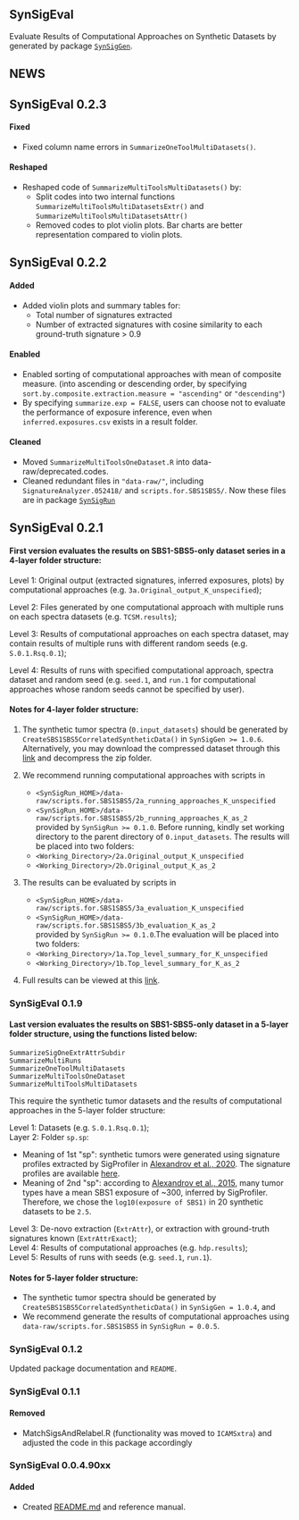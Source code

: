 ## SynSigEval

Evaluate Results of Computational Approaches on Synthetic Datasets by 
generated by package [`SynSigGen`](https://github.com/steverozen/SynSigGen). 


## NEWS

## SynSigEval 0.2.3
#### Fixed
* Fixed column name errors in `SummarizeOneToolMultiDatasets()`.

#### Reshaped
* Reshaped code of `SummarizeMultiToolsMultiDatasets()` by:
    * Split codes into two internal functions `SummarizeMultiToolsMultiDatasetsExtr()` and `SummarizeMultiToolsMultiDatasetsAttr()`
    * Removed codes to plot violin plots. Bar charts are better representation compared to violin plots.



## SynSigEval 0.2.2
#### Added

* Added violin plots and summary tables for:
    * Total number of signatures extracted
    * Number of extracted signatures with cosine similarity to each ground-truth signature > 0.9

#### Enabled

* Enabled sorting of computational approaches with mean of composite measure. (into ascending or descending order, by specifying `sort.by.composite.extraction.measure = "ascending"` or `"descending"`)
* By specifying `summarize.exp = FALSE`, users can choose not to evaluate the performance of exposure inference, even when `inferred.exposures.csv` exists in a result folder.

#### Cleaned

* Moved `SummarizeMultiToolsOneDataset.R` into data-raw/deprecated.codes.
* Cleaned redundant files in `"data-raw/"`, including `SignatureAnalyzer.052418/` and
`scripts.for.SBS1SBS5/`. Now these files are in package [`SynSigRun`](https://github.com/WuyangFF95/SynSigRun/)


## SynSigEval 0.2.1
#### First version evaluates the results on SBS1-SBS5-only dataset series in a 4-layer folder structure:


Level 1: Original output (extracted signatures, inferred exposures, plots) by computational approaches (e.g. `3a.Original_output_K_unspecified`);  

Level 2: Files generated by one computational approach with multiple runs on each spectra datasets (e.g. `TCSM.results`); 

Level 3: Results of computational approaches on each spectra dataset, may contain results of multiple runs with different random seeds (e.g. `S.0.1.Rsq.0.1`);  

Level 4: Results of runs with specified computational approach, spectra dataset and random seed (e.g. `seed.1`, and `run.1` for computational approaches whose random seeds cannot be specified by user).  

#### Notes for 4-layer folder structure:

1.  The synthetic tumor spectra (`0.input_datasets`) should be generated by `CreateSBS1SBS5CorrelatedSyntheticData()` in `SynSigGen >= 1.0.6`. Alternatively, you may download the compressed dataset through this [link](https://www.synapse.org/#!Synapse:syn23636217) and decompress the zip folder.  
2.  We recommend running computational approaches with scripts in
    *   `<SynSigRun_HOME>/data-raw/scripts.for.SBS1SBS5/2a_running_approaches_K_unspecified`  
    *   `<SynSigRun_HOME>/data-raw/scripts.for.SBS1SBS5/2b_running_approaches_K_as_2`   
provided by `SynSigRun >= 0.1.0`. Before running, kindly set working directory to the parent directory of `0.input_datasets`. The results will be placed into two folders:
    *   `<Working_Directory>/2a.Original_output_K_unspecified`
    *   `<Working_Directory>/2b.Original_output_K_as_2`  

3.  The results can be evaluated by scripts in
    *   `<SynSigRun_HOME>/data-raw/scripts.for.SBS1SBS5/3a_evaluation_K_unspecified`  
    *   `<SynSigRun_HOME>/data-raw/scripts.for.SBS1SBS5/3b_evaluation_K_as_2`  
provided by `SynSigRun >= 0.1.0`.The evaluation will be placed into two folders:
    *   `<Working_Directory>/1a.Top_level_summary_for_K_unspecified`
    *   `<Working_Directory>/1b.Top_level_summary_for_K_as_2`  

4.  Full results can be viewed at this [link](https://www.synapse.org/#!Synapse:syn23630514/).


### SynSigEval 0.1.9
#### Last version evaluates the results on SBS1-SBS5-only dataset in a 5-layer folder structure, using the functions listed below:
```
SummarizeSigOneExtrAttrSubdir
SummarizeMultiRuns
SummarizeOneToolMultiDatasets
SummarizeMultiToolsOneDataset
SummarizeMultiToolsMultiDatasets
```

This require the synthetic tumor datasets and the results of computational approaches in the 5-layer folder structure:

Level 1: Datasets (e.g. `S.0.1.Rsq.0.1`);  
Layer 2: Folder `sp.sp`:  

* Meaning of 1st "sp": synthetic tumors were generated using signature profiles extracted by SigProfiler in [Alexandrov et al., 2020](https://www.nature.com/articles/s41586-020-1943-3). The signature profiles are available [here](https://www.synapse.org/#!Synapse:syn12025148).
* Meaning of 2nd "sp": according to [Alexandrov et al., 2015](https://www.nature.com/articles/ng.3441), many tumor types have a mean SBS1 exposure of ~300, inferred by SigProfiler. Therefore, we chose the `log10(exposure of SBS1)` in 20 synthetic datasets to be `2.5`.

Level 3: De-novo extraction (`ExtrAttr`), or extraction with ground-truth signatures known (`ExtrAttrExact`);  
Level 4: Results of computational approaches (e.g. `hdp.results`);  
Level 5: Results of runs with seeds (e.g. `seed.1`, `run.1`).  

#### Notes for 5-layer folder structure:

*   The synthetic tumor spectra should be generated by `CreateSBS1SBS5CorrelatedSyntheticData()` in `SynSigGen = 1.0.4`, and 
*   We recommend generate the results of computational approaches using `data-raw/scripts.for.SBS1SBS5` in `SynSigRun = 0.0.5`.


### SynSigEval 0.1.2
Updated package documentation and `README`. 

### SynSigEval 0.1.1
#### Removed
* MatchSigsAndRelabel.R (functionality was moved to `ICAMSxtra`) and
  adjusted the code in this package accordingly

### SynSigEval 0.0.4.90xx
#### Added
* Created [README.md](https://github.com/WuyangFF95/SynSigEval/blob/master/README.md) and reference manual.


